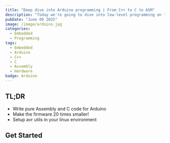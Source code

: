 ```yaml
---
title: "Deep dive into Arduino programming | From C++ to C to ASM"
description: "Today we're going to dive into low-level programming on the Arduino platform. And make the firmware 20 times smaller!"
pubDate: "June 09 2025"
image: /image/arduino.jpg
categories:
  - Embedded
  - Programming
tags:
  - Embedded
  - Arduino
  - C++
  - C 
  - Assembly
  - Hardware
badge: Arduino
---
```


## TL;DR
- Write pure Assembly and C code for Arduino
- Make the firmware 20 times smaller!
- Setup avr utils in your linux environment

## Get Started

